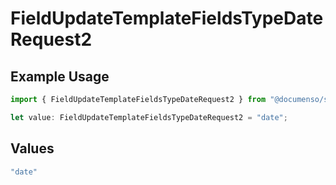# FieldUpdateTemplateFieldsTypeDateRequest2

## Example Usage

```typescript
import { FieldUpdateTemplateFieldsTypeDateRequest2 } from "@documenso/sdk-typescript/models/operations";

let value: FieldUpdateTemplateFieldsTypeDateRequest2 = "date";
```

## Values

```typescript
"date"
```